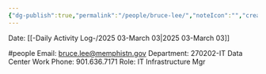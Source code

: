 ```yaml
---
{"dg-publish":true,"permalink":"/people/bruce-lee/","noteIcon":"","created":"2025-05-20T09:18:16.611-05:00"}
---
```


Date: [[-Daily Activity Log-/2025 03-March 03\|2025 03-March 03]]

#people 
Email: bruce.lee@memphistn.gov
Department: 270202-IT Data Center
Work Phone: 901.636.7171
Role: IT Infrastructure Mgr
